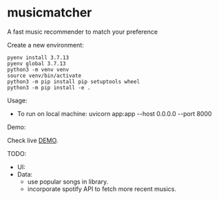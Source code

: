 # musicmatcher
A fast music recommender to match your preference

Create a new environment:
```
pyenv install 3.7.13
pyenv global 3.7.13
python3 -m venv venv
source venv/bin/activate
python3 -m pip install pip setuptools wheel
python3 -m pip install -e .
```

Usage:
- To run on local machine: uvicorn app:app --host 0.0.0.0 --port 8000

Demo:

Check live [DEMO](https://musicmatcher21.herokuapp.com/).

TODO:

- UI:
- Data:
	- use popular songs in library.
	- incorporate spotify API to fetch more recent musics.
